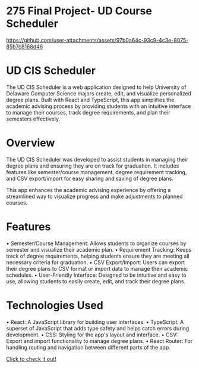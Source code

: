
# 275 Final Project- UD Course Scheduler

https://github.com/user-attachments/assets/97b0a64c-93c9-4c3e-8075-85b7c8168d46


# UD CIS Scheduler
The UD CIS Scheduler is a web application designed to help University of Delaware Computer Science majors create, edit, and visualize personalized degree plans. Built with React and TypeScript, this app simplifies the academic advising process by providing students with an intuitive interface to manage their courses, track degree requirements, and plan their semesters effectively.

# Overview
The UD CIS Scheduler was developed to assist students in managing their degree plans and ensuring they are on track for graduation. It includes features like semester/course management, degree requirement tracking, and CSV export/import for easy sharing and saving of degree plans.

This app enhances the academic advising experience by offering a streamlined way to visualize progress and make adjustments to planned courses.

# Features
• Semester/Course Management: Allows students to organize courses by semester and visualize their academic plan.
• Requirement Tracking: Keeps track of degree requirements, helping students ensure they are meeting all necessary criteria for graduation.
• CSV Export/Import: Users can export their degree plans to CSV format or import data to manage their academic schedules.
• User-Friendly Interface: Designed to be intuitive and easy to use, allowing students to easily create, edit, and track their degree plans.

# Technologies Used
• React: A JavaScript library for building user interfaces.
• TypeScript: A superset of JavaScript that adds type safety and helps catch errors during development.
• CSS: Styling for the app's layout and interface.
• CSV: Export and import functionality to manage degree plans.
• React Router: For handling routing and navigation between different parts of the app.

[Click to check it out!](https://ud-cisc275-f21.github.io/ud-cis-scheduler-team-7/)
